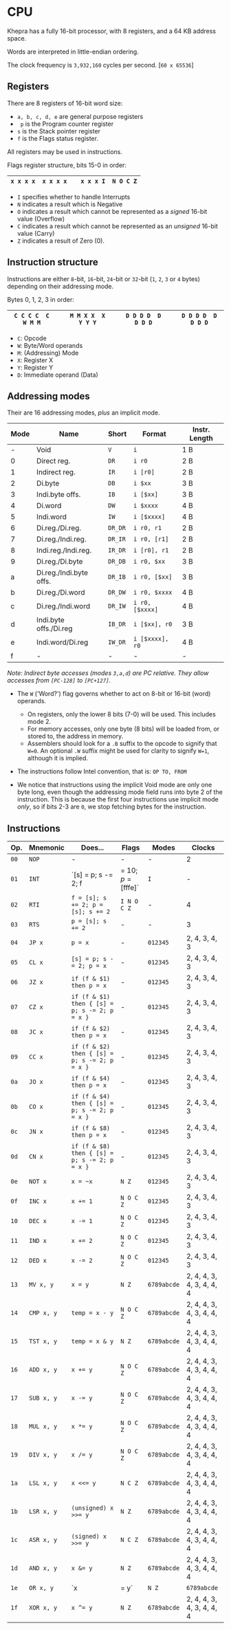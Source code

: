 CPU
===

Khepra has a fully 16-bit processor, with 8 registers, and a 64 KB address space.

Words are interpreted in little-endian ordering.

The clock frequency is `3,932,160` cycles per second. [`60 x 65536`]

Registers
---
There are 8 registers of 16-bit word size:

- `a, b, c, d, e` are general purpose registers
- ` p` is the Program counter register
- `s` is the Stack pointer register
- `f` is the Flags status register.

All registers may be used in instructions.

Flags register structure, bits 15-0 in order:

| `x x x x  x x x x` | | `x x x I  N O C Z` |
|-------------------|---|-------------------|

- `I` specifies whether to handle Interrupts
- `N` indicates a result which is Negative
- `O` indicates a result which cannot be represented as a *signed* 16-bit value (Overflow)
- `C` indicates a result which cannot be represented as an *unsigned* 16-bit value (Carry)
- `Z` indicates a result of Zero (0).

Instruction structure
---
Instructions are either `8`-bit, `16`-bit, `24`-bit or `32`-bit (`1`, `2`, `3` or `4` bytes) depending on their addressing mode.

Bytes 0, 1, 2, 3 in order:

|`C C C C  C W M M` | | `M M X X  X Y Y Y` | | `D D D D  D D D D` | | `D D D D  D D D D`|
|------------------|---|------------------|---|------------------|---|------------------|

- `C`: Opcode
- `W`: Byte/Word operands
- `M`: (Addressing) Mode
- `X`: Register X 
- `Y`: Register Y
- `D`: Immediate operand (Data)

Addressing modes
---

Their are 16 addressing modes, *plus* an implicit mode.

| Mode | Name | Short | Format | Instr. Length |
|------|------|-------|--------|---------------|
| - | Void | `V` | `i` | 1 B |
| 0 | Direct reg. | `DR` | `i r0` | 2 B |
| 1 | Indirect reg. | `IR` | `i [r0]` | 2 B |
| 2 | Di.byte | `DB` | `i $xx` | 3 B |
| 3 | Indi.byte offs. | `IB` | `i [$xx]` | 3 B |
| 4 | Di.word | `DW` | `i $xxxx` | 4 B |
| 5 | Indi.word | `IW` | `i [$xxxx]` | 4 B |
| 6 | Di.reg./Di.reg. | `DR_DR` | `i r0, r1` | 2 B |
| 7 | Di.reg./Indi.reg. | `DR_IR` | `i r0, [r1]` | 2 B |
| 8 | Indi.reg./Indi.reg. | `IR_DR` | `i [r0], r1` | 2 B |
| 9 | Di.reg./Di.byte | `DR_DB` | `i r0, $xx` | 3 B |
| a | Di.reg./Indi.byte offs. | `DR_IB` | `i r0, [$xx]` | 3 B |
| b | Di.reg./Di.word | `DR_DW` | `i r0, $xxxx` | 4 B |
| c | Di.reg./Indi.word | `DR_IW` | `i r0, [$xxxx]` | 4 B |
| d | Indi.byte offs./Di.reg | `IB_DR` | `i [$xx], r0` | 3 B |
| e | Indi.word/Di.reg | `IW_DR` | `i [$xxxx], r0` | 4 B |
| f | - | - | - | - |

*Note: Indirect byte accesses (modes `3,a,d`) are PC relative. They allow accesses from `[PC-128]` to `[PC+127]`.*

- The `W` ('Word?') flag governs whether to act on 8-bit or 16-bit (word) operands.
  - On registers, only the lower 8 bits (7-0) will be used. This includes mode 2.
  - For memory accesses, only one byte (8 bits) will be loaded from, or stored to, the address in memory.
  - Assemblers should look for a `.B` suffix to the opcode to signify that `W=0`. An optional `.W` suffix might be used for clarity to signify `W=1`, although it is implied.

- The instructions follow Intel convention, that is: `OP TO, FROM`

- We notice that instructions using the implicit Void mode are only one byte long, even though the addressing mode field runs into byte 2 of the instruction. This is because the first four instructions use implicit mode *only*, so if bits 2-3 are `0`, we stop fetching bytes for the instruction.

Instructions
------------

| Op. | Mnemonic | Does... | Flags | Modes | Clocks |
|-----|----------|-------- |-------|-------|--------|
| `00`| `NOP` | - | - | - | 2 |
| `01`| `INT` | `[s] = p; s -= 2; f |= $10; p = [$fffe]`| `I` | - | 4 |
| `02`| `RTI` | `f = [s]; s += 2; p = [s]; s += 2` | `I N O C Z` | - | 4 |
| `03`| `RTS` | `p = [s]; s += 2` | - | - | 3 |
| `04`| `JP x` | `p = x` | -  | `012345` | 2, 4, 3, 4, 3 |
| `05`| `CL x` | `[s] = p; s -= 2; p = x` | - | `012345` | 2, 4, 3, 4, 3 |
| `06`| `JZ x` | `if (f & $1) then p = x` | - | `012345` | 2, 4, 3, 4, 3 |
| `07`| `CZ x` | `if (f & $1) then { [s] = p; s -= 2; p = x }` | - | `012345` | 2, 4, 3, 4, 3 |
| `08`| `JC x` | `if (f & $2) then p = x` | - | `012345` | 2, 4, 3, 4, 3 |
| `09`| `CC x` | `if (f & $2) then { [s] = p; s -= 2; p = x }` | - | `012345` | 2, 4, 3, 4, 3 |
| `0a`| `JO x` | `if (f & $4) then p = x` | - | `012345` | 2, 4, 3, 4, 3 |
| `0b`| `CO x` | `if (f & $4) then { [s] = p; s -= 2; p = x }` | - | `012345` | 2, 4, 3, 4, 3 |
| `0c`| `JN x` | `if (f & $8) then p = x` | - | `012345` | 2, 4, 3, 4, 3 |
| `0d`| `CN x` | `if (f & $8) then { [s] = p; s -= 2; p = x }` | - | `012345` | 2, 4, 3, 4, 3 |
| `0e`| `NOT x` | `x = ~x` | `N Z` | `012345` | 2, 4, 3, 4, 3 |
| `0f`| `INC x` | `x += 1` | `N O C Z` | `012345` | 2, 4, 3, 4, 3 |
| `10`| `DEC x` | `x -= 1` | `N O C Z` | `012345` | 2, 4, 3, 4, 3 |
| `11`| `IND x` | `x += 2` | `N O C Z` | `012345` | 2, 4, 3, 4, 3 |
| `12`| `DED x` | `x -= 2` | `N O C Z` | `012345` | 2, 4, 3, 4, 3 |
| `13`| `MV x, y` | `x = y` | `N Z` | `6789abcde` | 2, 4, 4, 3, 4, 3, 4, 4, 4 |
| `14`| `CMP x, y` | `temp = x - y` | `N O C Z` | `6789abcde` | 2, 4, 4, 3, 4, 3, 4, 4, 4 |
| `15`| `TST x, y` | `temp = x & y` | `N Z` | `6789abcde` | 2, 4, 4, 3, 4, 3, 4, 4, 4 |
| `16`| `ADD x, y` | `x += y` | `N O C Z` | `6789abcde` | 2, 4, 4, 3, 4, 3, 4, 4, 4 |
| `17`| `SUB x, y` | `x -= y` | `N O C Z` | `6789abcde` | 2, 4, 4, 3, 4, 3, 4, 4, 4 |
| `18`| `MUL x, y` | `x *= y` | `N O C Z` | `6789abcde` | 2, 4, 4, 3, 4, 3, 4, 4, 4 |
| `19`| `DIV x, y` | `x /= y` | `N O C Z` | `6789abcde` | 2, 4, 4, 3, 4, 3, 4, 4, 4 |
| `1a`| `LSL x, y` | `x <<= y` | `N C Z` | `6789abcde` | 2, 4, 4, 3, 4, 3, 4, 4, 4 |
| `1b`| `LSR x, y` | `(unsigned) x >>= y` | `N Z` | `6789abcde` | 2, 4, 4, 3, 4, 3, 4, 4, 4 |
| `1c`| `ASR x, y` | `(signed) x >>= y` | `N C Z` | `6789abcde` | 2, 4, 4, 3, 4, 3, 4, 4, 4 |
| `1d`| `AND x, y` | `x &= y` | `N Z` | `6789abcde` | 2, 4, 4, 3, 4, 3, 4, 4, 4 |
| `1e`| `OR x, y` | `x |= y` | `N Z` | `6789abcde` | 2, 4, 4, 3, 4, 3, 4, 4, 4 |
| `1f`| `XOR x, y` | `x ^= y` | `N Z` | `6789abcde` | 2, 4, 4, 3, 4, 3, 4, 4, 4 |
